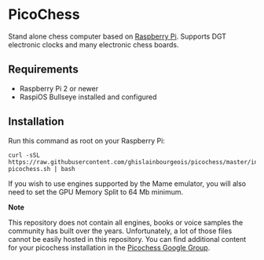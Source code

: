 PicoChess
=========

Stand alone chess computer based on [Raspberry Pi](http://www.raspberrypi.org/). Supports DGT electronic clocks and many electronic chess boards.

Requirements
------------

- Raspberry Pi 2 or newer
- RaspiOS Bullseye installed and configured

Installation
------------

Run this command as root on your Raspberry Pi:

```
curl -sSL https://raw.githubusercontent.com/ghislainbourgeois/picochess/master/install-picochess.sh | bash
```

If you wish to use engines supported by the Mame emulator, you will also need
to set the GPU Memory Split to 64 Mb minimum.

**Note**

This repository does not contain all engines, books or voice samples the
community has built over the years. Unfortunately, a lot of those files cannot
be easily hosted in this repository. You can find additional content for your
picochess installation in the [Picochess Google Group](https://groups.google.com/g/picochess).
